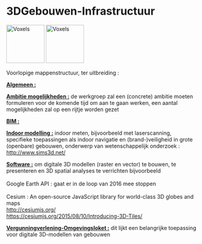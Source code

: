 # 3DGebouwen-Infrastructuur

 <img src="http://www.degroenegemeente.nl/3D/voxels.jpg" alt="Voxels" height="100" width="100"> 
 <img src="http://www.degroenegemeente.nl/3D/vectors.jpg" alt="Voxels" height="100" width="100">


Voorlopige mappenstructuur, ter uitbreiding :

<u><b>Algemeen :</b></u>

<u><b>Ambitie mogelijkheden :</b></u> de werkgroep zal een (concrete) ambitie moeten formuleren voor de komende tijd om aan te gaan werken, een aantal mogelijkheden zal op een rijtje worden gezet

<u><b>BIM :</b></u>

<u><b>Indoor modelling :</b></u>  indoor meten, bijvoorbeeld met laserscanning, specifieke toepassingen als
                    indoor navigatie en (brand-)veiligheid in grote (openbare) gebouwen, 
                    onderwerp van wetenschappelijk onderzoek :
                    http://www.sims3d.net/
                    
<u><b>Software :</b></u>  om digitale 3D modellen (raster en vector) te bouwen, te presenteren en 3D spatial analyses te verrichten
            bijvoorbeeld</br></br>  Google Earth API : gaat er in de loop van 2016 mee stoppen</br></br>
                          Cesium : An open-source JavaScript library for world-class 3D globes and maps</br>  http://cesiumjs.org/ </br>
                                  https://cesiumjs.org/2015/08/10/Introducing-3D-Tiles/  
                    
  <u><b>Vergunningverlening-Omgevingsloket :</b></u>  dit lijkt een belangrijke toepassing voor digitale 3D-modellen van gebouwen
